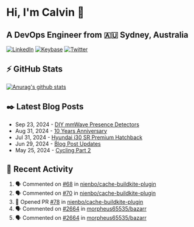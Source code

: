 # Hi, I'm Calvin 🍭
## A DevOps Engineer from 🇦🇺 Sydney, Australia</h3>

[![LinkedIn](https://img.shields.io/badge/-c–bui-0077B5?style=flat-square&labelColor=0077B5&logo=LinkedIn&logoColor=white)](https://www.linkedin.com/in/c-bui/)
[![Keybase](https://img.shields.io/badge/-calvinbui-ff6f21?style=flat-square&labelColor=ff6f21&logo=Keybase&logoColor=white)](https://keybase.io/calvinbui)
[![Twitter](https://img.shields.io/badge/-ASAPCalvin-1DA1F2?style=flat-square&labelColor=1DA1F2&logo=Twitter&logoColor=white)](https://twitter.com/ASAPCalvin)

<!-- https://github.com/rishavanand/github-profilinator -->
## ⚡ GitHub Stats
[![Anurag's github stats](https://github-readme-stats.vercel.app/api?username=calvinbui&count_private=true&hide_title=true)](https://github.com/anuraghazra/github-readme-stats)

<!-- https://github.com/gautamkrishnar/blog-post-workflow -->
## ✒️ Latest Blog Posts

<!-- BLOG-POST-LIST:START -->
- Sep 23, 2024 - [DIY mmWave Presence Detectors](https://calvin.me/diy-mmwave-presence-detectors)
- Aug 31, 2024 - [10 Years Anniversary](https://calvin.me/10-years-anniversary)
- Jul 31, 2024 - [Hyundai i30 SR Premium Hatchback](https://calvin.me/hyundai-i30-sr-premium-hatchback)
- Jun 29, 2024 - [Blog Post Updates](https://calvin.me/blog-post-updates)
- May 25, 2024 - [Cycling Part 2](https://calvin.me/cycling-part-2)

<!-- BLOG-POST-LIST:END -->

## 🏃‍ Recent Activity

<!--START_SECTION:activity-->
1. 🗣 Commented on [#68](https://github.com/nienbo/cache-buildkite-plugin/issues/68#issuecomment-2384878798) in [nienbo/cache-buildkite-plugin](https://github.com/nienbo/cache-buildkite-plugin)
2. 🗣 Commented on [#70](https://github.com/nienbo/cache-buildkite-plugin/issues/70#issuecomment-2384554654) in [nienbo/cache-buildkite-plugin](https://github.com/nienbo/cache-buildkite-plugin)
3. 💪 Opened PR [#78](https://github.com/nienbo/cache-buildkite-plugin/pull/78) in [nienbo/cache-buildkite-plugin](https://github.com/nienbo/cache-buildkite-plugin)
4. 🗣 Commented on [#2664](https://github.com/morpheus65535/bazarr/issues/2664#issuecomment-2378210214) in [morpheus65535/bazarr](https://github.com/morpheus65535/bazarr)
5. 🗣 Commented on [#2664](https://github.com/morpheus65535/bazarr/issues/2664#issuecomment-2378132080) in [morpheus65535/bazarr](https://github.com/morpheus65535/bazarr)
<!--END_SECTION:activity-->

